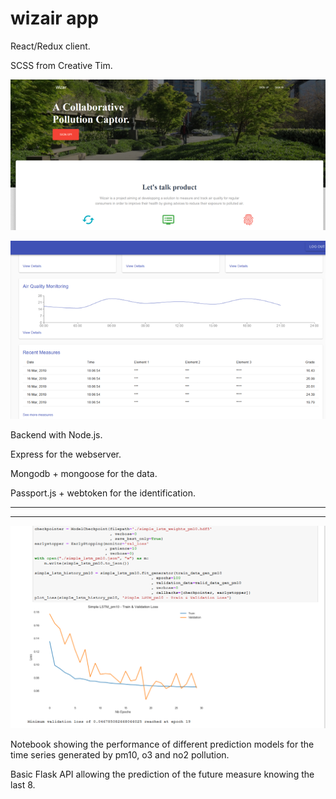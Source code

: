 # wizair app

React/Redux client.

SCSS from Creative Tim.


![Alt text](/img/LandingPage.png?raw=true "Optional Title")

![Alt text](/img/Dashboard.png?raw=true "Optional Title")



Backend with Node.js. 


Express for the webserver.


Mongodb + mongoose for the data.


Passport.js + webtoken for the identification.









******************************************************************************************************************************************************************************

******************************************************************************************************************************************************************************

![Alt text](/img/notebook.PNG?raw=true "Optional Title")

Notebook showing the performance of different prediction models for the time series generated by pm10, o3 and no2 pollution.

Basic Flask API allowing the prediction of the future measure knowing the last 8.
